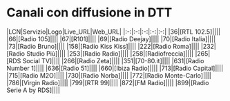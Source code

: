 <h1>Canali con diffusione in DTT</h1>
|LCN|Servizio|Logo|Live_URL|Web_URL|
|:-:|:-:|:-:|:-:|:-:|
|36|[RTL 102.5]||||
|66|[Radio 105]||||
|67|[R101]||||
|69|[Radio Deejay]||||
|70|[Radio Italia]||||
|73|[Radio Bruno]||||
|158|[Radio Kiss Kiss]||||
|222|[Radio Roma]||||
|232|[Radio Studio Più]||||
|253|[Radio Radio]||||
|258|[Radiofreccia]||||
|265|[RDS Social TV]||||
|266|[Radio Zeta]||||
|351|[70-80.it]||||
|631|[Radio Number 1]||||
|636|[Radio 51]||||
|660|[Ibiza Radio]||||
|713|[Radio Capital]||||
|715|[Radio M2O]||||
|730|[Radio Norba]||||
|772|[Radio Monte-Carlo]||||
|786|[Virgin Radio]||||
|799|[RTR 99]||||
|872|[FM Radio]||||
|899|[Radio Serie A by RDS]||||

